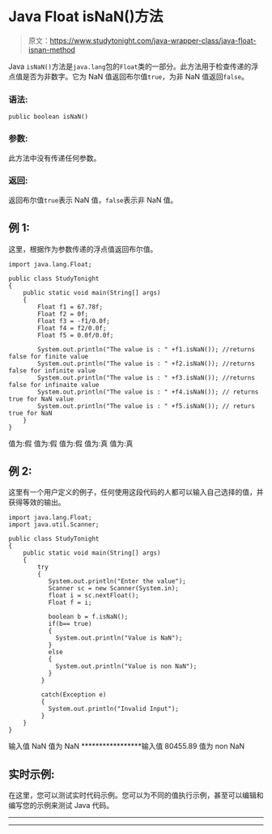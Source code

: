 # Java Float isNaN()方法

> 原文：<https://www.studytonight.com/java-wrapper-class/java-float-isnan-method>

Java `isNaN()`方法是`java.lang`包的`Float`类的一部分。此方法用于检查传递的浮点值是否为非数字。它为 NaN 值返回布尔值`true`，为非 NaN 值返回`false`。

### 语法:

```
public boolean isNaN() 
```

### 参数:

此方法中没有传递任何参数。

### 返回:

返回布尔值`true`表示 NaN 值，`false`表示非 NaN 值。

## 例 1:

这里，根据作为参数传递的浮点值返回布尔值。

```
import java.lang.Float;

public class StudyTonight
{  
    public static void main(String[] args) 
    {  
        Float f1 = 67.78f;  
        Float f2 = 0f; 
        Float f3 = -f1/0.0f;
        Float f4 = f2/0.0f;
        Float f5 = 0.0f/0.0f;

        System.out.println("The value is : " +f1.isNaN()); //returns false for finite value  
        System.out.println("The value is : " +f2.isNaN()); //returns false for infinite value 
        System.out.println("The value is : " +f3.isNaN()); //returns false for infinaite value 
        System.out.println("The value is : " +f4.isNaN()); // returns true for NaN value
        System.out.println("The value is : " +f5.isNaN()); // returs true for NaN 
    }  
} 
```

值为:假
值为:假
值为:假
值为:真
值为:真

## 例 2:

这里有一个用户定义的例子，任何使用这段代码的人都可以输入自己选择的值，并获得等效的输出。

```
import java.lang.Float;
import java.util.Scanner;

public class StudyTonight
{  
    public static void main(String[] args) 
    {  
        try
        {
           System.out.println("Enter the value");
           Scanner sc = new Scanner(System.in);
           float i = sc.nextFloat();
           Float f = i;

           boolean b = f.isNaN();
           if(b== true)
           {
             System.out.println("Value is NaN");
           }
           else
           {
             System.out.println("Value is non NaN");
           }
         }

         catch(Exception e)
         {
           System.out.println("Invalid Input");
         }      
    } 
} 
```

输入值
NaN
值为 NaN
*****************输入值
80455.89
值为 non NaN

## 实时示例:

在这里，您可以测试实时代码示例。您可以为不同的值执行示例，甚至可以编辑和编写您的示例来测试 Java 代码。

* * *

* * *